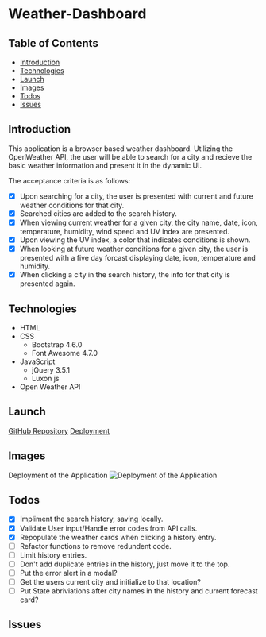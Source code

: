 # Weather-Dashboard

## Table of Contents

- [Introduction](#introduction)
- [Technologies](#technologies)
- [Launch](#launch)
- [Images](#images)
- [Todos](#todos)
- [Issues](#issues)

## Introduction

This application is a browser based weather dashboard. Utilizing the OpenWeather API, the user will be able to search for a city and recieve the basic weather information and present it in the dynamic UI.

The acceptance criteria is as follows:

- [x] Upon searching for a city, the user is presented with current and future weather conditions for that city.
- [x] Searched cities are added to the search history.
- [x] When viewing current weather for a given city, the city name, date, icon, temperature, humidity, wind speed and UV index are presented.
- [x] Upon viewing the UV index, a color that indicates conditions is shown.
- [x] When looking at future weather conditions for a given city, the user is presented with a five day forcast displaying date, icon, temperature and humidity.
- [x] When clicking a city in the search history, the info for that city is presented again.

## Technologies

- HTML
- CSS
  - Bootstrap 4.6.0
  - Font Awesome 4.7.0
- JavaScript
  - jQuery 3.5.1
  - Luxon js
- Open Weather API

## Launch

[GitHub Repository](https://github.com/Connerjm/Weather-Dashboard)
[Deployment](https://connerjm.github.io/Weather-Dashboard/)

## Images

Deployment of the Application
![Deployment of the Application](#)

## Todos

- [x] Impliment the search history, saving locally.
- [x] Validate User input/Handle error codes from API calls.
- [x] Repopulate the weather cards when clicking a history entry.
- [ ] Refactor functions to remove redundent code.
- [ ] Limit history entries.
- [ ] Don't add duplicate entries in the history, just move it to the top.
- [ ] Put the error alert in a modal?
- [ ] Get the users current city and initialize to that location?
- [ ] Put State abriviations after city names in the history and current forecast card?

## Issues
